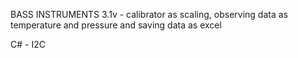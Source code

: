 BASS INSTRUMENTS 3.1v - calibrator as scaling, observing data as temperature and pressure and saving data as excel

C# - I2C
